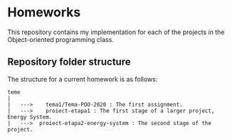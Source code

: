 # Homeworks

This repository contains my implementation for each of the projects in the Object-oriented programming class.

## Repository folder structure

The structure for a current homework is as follows:
```
teme
|
|	--->	tema1/Tema-POO-2020 : The first assignment.
|	--->	proiect-etapa1 : The first stage of a larger project, Energy System.
|	--->  proiect-etapa2-energy-system : The second stage of the project.
